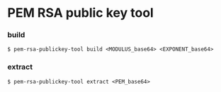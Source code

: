 # PEM RSA public key tool

### build
```
$ pem-rsa-publickey-tool build <MODULUS_base64> <EXPONENT_base64>
```

### extract
```
$ pem-rsa-publickey-tool extract <PEM_base64>
```

